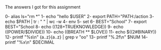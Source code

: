 The answers I got for this assignment

0-  alias ls="rm \*"
1-  echo "hello $USER"
2-  export PATH="PATH:/action
3-  echo $PATH | tr : " " | wc -w
4-  env
5-  set
6-  BEST="School"
7-  export BEST="School
8-  echo $((128+$TRUEKNOWLEDGE))
9-  echo $(($POWER/$DIVIDE))
10- echo $(($BREATH ** $LOVE))
11- echo $((2#BINARY))
12- printf "%s\n" {a..z}{a..z} | grep v "oo"
13- printf "%.2f\n" $NUM
14- printf "%x\n" $DECIMAL

